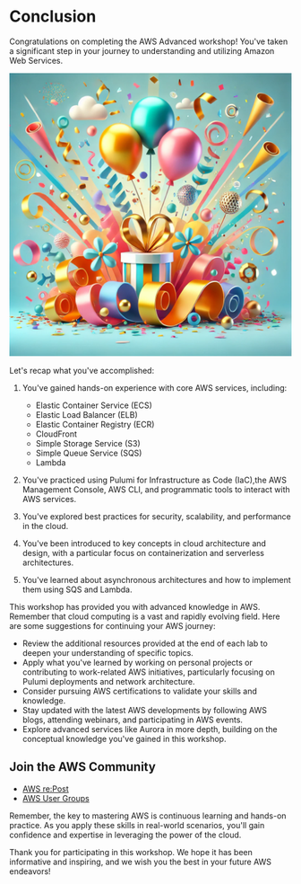 # Conclusion

Congratulations on completing the AWS Advanced workshop! You've taken a significant step in your journey to understanding and utilizing Amazon Web Services.

![Congratulations!](media/congratulations.png)

Let's recap what you've accomplished:

1. You've gained hands-on experience with core AWS services, including:

   - Elastic Container Service (ECS)
   - Elastic Load Balancer (ELB)
   - Elastic Container Registry (ECR)
   - CloudFront
   - Simple Storage Service (S3)
   - Simple Queue Service (SQS)
   - Lambda

2. You've practiced using Pulumi for Infrastructure as Code (IaC),the AWS Management Console, AWS CLI, and programmatic tools to interact with AWS services.

3. You've explored best practices for security, scalability, and performance in the cloud.

4. You've been introduced to key concepts in cloud architecture and design, with a particular focus on containerization and serverless architectures.

5. You've learned about asynchronous architectures and how to implement them using SQS and Lambda.

This workshop has provided you with advanced knowledge in AWS. Remember that cloud computing is a vast and rapidly evolving field. Here are some suggestions for continuing your AWS journey:

- Review the additional resources provided at the end of each lab to deepen your understanding of specific topics.
- Apply what you've learned by working on personal projects or contributing to work-related AWS initiatives, particularly focusing on Pulumi deployments and network architecture.
- Consider pursuing AWS certifications to validate your skills and knowledge.
- Stay updated with the latest AWS developments by following AWS blogs, attending webinars, and participating in AWS events.
- Explore advanced services like Aurora in more depth, building on the conceptual knowledge you've gained in this workshop.

## Join the AWS Community

- [AWS re:Post](https://repost.aws/)
- [AWS User Groups](https://aws.amazon.com/developer/community/usergroups/)

Remember, the key to mastering AWS is continuous learning and hands-on practice. As you apply these skills in real-world scenarios, you'll gain confidence and expertise in leveraging the power of the cloud.

Thank you for participating in this workshop. We hope it has been informative and inspiring, and we wish you the best in your future AWS endeavors!
